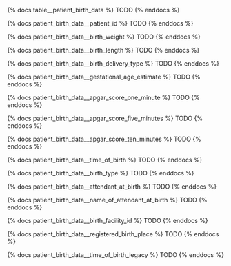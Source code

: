 {% docs table__patient_birth_data %}
TODO
{% enddocs %}

{% docs patient_birth_data__patient_id %}
TODO
{% enddocs %}

{% docs patient_birth_data__birth_weight %}
TODO
{% enddocs %}

{% docs patient_birth_data__birth_length %}
TODO
{% enddocs %}

{% docs patient_birth_data__birth_delivery_type %}
TODO
{% enddocs %}

{% docs patient_birth_data__gestational_age_estimate %}
TODO
{% enddocs %}

{% docs patient_birth_data__apgar_score_one_minute %}
TODO
{% enddocs %}

{% docs patient_birth_data__apgar_score_five_minutes %}
TODO
{% enddocs %}

{% docs patient_birth_data__apgar_score_ten_minutes %}
TODO
{% enddocs %}

{% docs patient_birth_data__time_of_birth %}
TODO
{% enddocs %}

{% docs patient_birth_data__birth_type %}
TODO
{% enddocs %}

{% docs patient_birth_data__attendant_at_birth %}
TODO
{% enddocs %}

{% docs patient_birth_data__name_of_attendant_at_birth %}
TODO
{% enddocs %}

{% docs patient_birth_data__birth_facility_id %}
TODO
{% enddocs %}

{% docs patient_birth_data__registered_birth_place %}
TODO
{% enddocs %}

{% docs patient_birth_data__time_of_birth_legacy %}
TODO
{% enddocs %}
